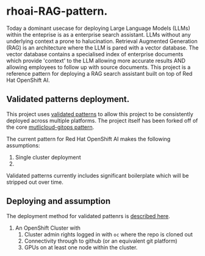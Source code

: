 # rhoai-RAG-pattern.

Today a dominant usecase for deploying Large Language Models (LLMs) within the enteprise is as a enterprise search assistant. LLMs without any underlying context a prone to halucination. Retrieval Augmented Generation (RAG) is an architecture where the LLM is pared with a vector database. The vector database contains a specialised index of enterprise documents which provide 'context' to the LLM allowing more accurate results AND allowing employees to follow up with source documents. This project is a reference pattern for deploying a RAG search assistant built on top of Red Hat OpenShift AI.

## Validated patterns deployment.

This project uses [validated patterns](https://validatedpatterns.io/) to allow this project to be consistently deployed across multiple platforms. The project itself has been forked off of the core [mutlicloud-gitops pattern](github.com/validatedpatterns/multicloud-gitops/).

The current pattern for Red Hat OpenShift AI makes the following assumptions:

1. Single cluster deployment
1.

Validated patterns currently includes significant boilerplate which will be stripped out over time.

## Deploying and assumption

The deployment method for validated pattenrs is [described here](https://validatedpatterns.io/patterns/multicloud-gitops/mcg-getting-started/).

1. An OpenShift Cluster with
   1. Cluster admin rights logged in with `oc` where the repo is cloned out
   1. Connectivity through to github (or an equivalent git platform)
   1. GPUs on at least one node within the cluster.
